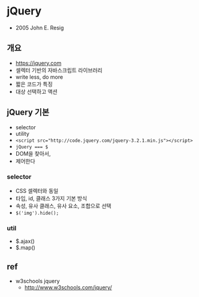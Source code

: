 # jQuery
- 2005 John E. Resig

## 개요
- https://jquery.com
- 셀렉터 기반의 자바스크립트 라이브러리
- write less, do more
- 짧은 코드가 특징
- 대상 선택하고 액션

## jQuery 기본
- selector
- utility
- `<script src="http://code.jquery.com/jquery-3.2.1.min.js"></script>`
- `jQuery === $`
- DOM을 찾아서,
- 제어한다

### selector
- CSS 셀렉터와 동일
- 타입, id, 클래스 3가지 기본 방식
- 속성, 유사 클래스, 유사 요소, 조합으로 선택
- `$('img').hide();`

### util
- $.ajax()
- $.map()

## ref
- w3schools jquery
  - http://www.w3schools.com/jquery/
